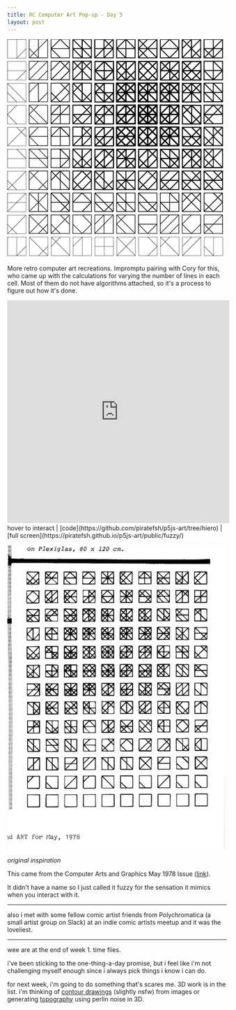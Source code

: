 ```yaml
---
title: RC Computer Art Pop-up - Day 5
layout: post
---
```

![generative art](/assets/images/genart/04-fuzzy/fuzzy1.png)

More retro computer art recreations. Impromptu pairing with Cory for this, who came up with the calculations for varying the number of lines in each cell. Most of them do not have algorithms attached, so it's a process to figure out how it's done.

<iframe width="510" height="510" src="https://piratefsh.github.io/p5js-art/public/fuzzy/" frameborder="0" allowfullscreen></iframe>
hover to interact | [code](https://github.com/piratefsh/p5js-art/tree/hiero) | [full screen](https://piratefsh.github.io/p5js-art/public/fuzzy/)


![generative art](/assets/images/genart/04-fuzzy/inspiration.png)

_original inspiration_

This came from the Computer Arts and Graphics May 1978 Issue ([link](https://cloud.github.com/downloads/matthewepler/ReCode_Project/COMPUTER_GRAPHICS_AND_ART_May1978.pdf)).

It didn't have a name so I just called it fuzzy for the sensation it mimics when you interact with it.

---

also i met with some fellow comic artist friends from Polychromatica (a small artist group on Slack) at an indie comic artists meetup and it was the loveliest.

---

wee are at the end of week 1. time flies.

i've been sticking to the one-thing-a-day promise, but i feel like i'm not challenging myself enough since i always pick things i know i can do.

for next week, i'm going to do something that's scares me. 3D work is in the list. i'm thinking of [contour drawings](https://i.pinimg.com/736x/8c/04/45/8c0445d37f06770b2ba25ea5759d626a--anime-illustration-white-light.jpg) (slightly nsfw) from images or generating [topography](https://i.pinimg.com/736x/64/15/8e/64158e284b7b930b03de24a3dc4e0bc1--contour-lines-project-.jpg) using perlin noise in 3D.
